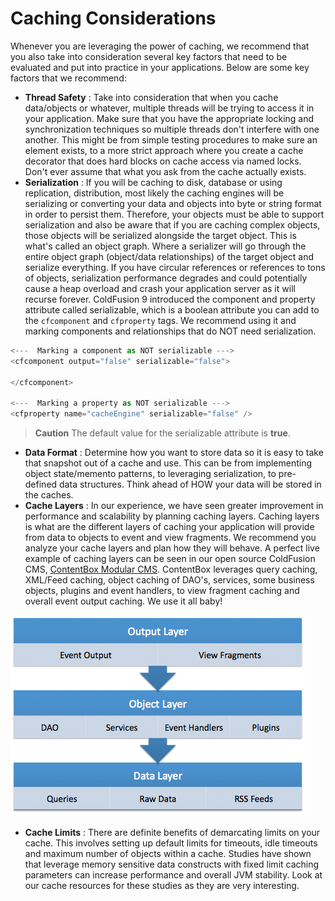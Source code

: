 # Caching Considerations

Whenever you are leveraging the power of caching, we recommend that you also take into consideration several key factors that need to be evaluated and put into practice in your applications. Below are some key factors that we recommend:

* **Thread Safety** : Take into consideration that when you cache data/objects or whatever, multiple threads will be trying to access it in your application. Make sure that you have the appropriate locking and synchronization techniques so multiple threads don't interfere with one another. This might be from simple testing procedures to make sure an element exists, to a more strict approach where you create a cache decorator that does hard blocks on cache access via named locks. Don't ever assume that what you ask from the cache actually exists.
* **Serialization** : If you will be caching to disk, database or using replication, distribution, most likely the caching engines will be serializing or converting your data and objects into byte or string format in order to persist them. Therefore, your objects must be able to support serialization and also be aware that if you are caching complex objects, those objects will be serialized alongside the target object. This is what's called an object graph. Where a serializer will go through the entire object graph \(object/data relationships\) of the target object and serialize everything. If you have circular references or references to tons of objects, serialization performance degrades and could potentially cause a heap overload and crash your application server as it will recurse forever. ColdFusion 9 introduced the component and property attribute called serializable, which is a boolean attribute you can add to the `cfcomponent` and `cfproperty` tags. We recommend using it and marking components and relationships that do NOT need serialization.

```javascript
<---  Marking a component as NOT serializable --->
<cfcomponent output="false" serializable="false">

</cfcomponent>

<---  Marking a property as NOT serializable --->
<cfproperty name="cacheEngine" serializable="false" />
```

> **Caution** The default value for the serializable attribute is **true**.

* **Data Format** : Determine how you want to store data so it is easy to take that snapshot out of a cache and use. This can be from implementing object state/memento patterns, to leveraging serialization, to pre-defined data structures. Think ahead of HOW your data will be stored in the caches.
* **Cache Layers** : In our experience, we have seen greater improvement in performance and scalability by planning caching layers. Caching layers is what are the different layers of caching your application will provide from data to objects to event and view fragments. We recommend you analyze your cache layers and plan how they will behave. A perfect live example of caching layers can be seen in our open source ColdFusion CMS, [ContentBox Modular CMS](http://www.ortussolutions.com/products/contentbox). ContentBox leverages query caching, XML/Feed caching, object caching of DAO's, services, some business objects, plugins and event handlers, to view fragment caching and overall event output caching. We use it all baby!

![](../.gitbook/assets/cachebox_cachelayers.png)

* **Cache Limits** : There are definite benefits of demarcating limits on your cache. This involves setting up default limits for timeouts, idle timeouts and maximum number of objects within a cache. Studies have shown that leverage memory sensitive data constructs with fixed limit caching parameters can increase performance and overall JVM stability. Look at our cache resources for these studies as they are very interesting.

